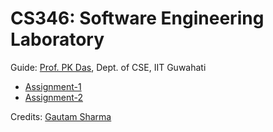 # CS346: Software Engineering Laboratory

Guide: [Prof. PK Das](https://www.iitg.ac.in/pkdas/), Dept. of CSE, IIT Guwahati

* [Assignment-1](https://github.com/g-s01/CS346/tree/main/Assignment-1)
* [Assignment-2](https://github.com/g-s01/CS346/tree/main/Assignment-2)

Credits: [Gautam Sharma](https://g-s01.github.io/)
